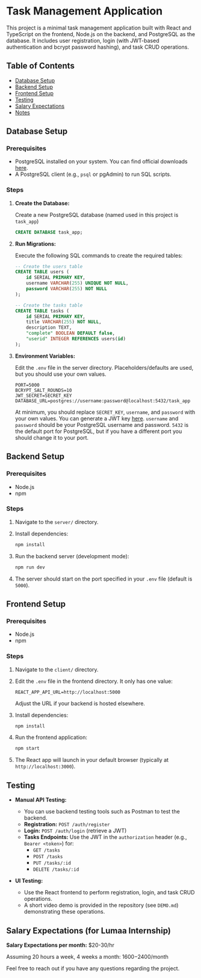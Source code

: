 # Task Management Application

This project is a minimal task management application built with React and TypeScript on the frontend, Node.js on the backend, and PostgreSQL as the database. It includes user registration, login (with JWT-based authentication and bcrypt password hashing), and task CRUD operations.

## Table of Contents

- [Database Setup](#database-setup)
- [Backend Setup](#backend-setup)
- [Frontend Setup](#frontend-setup)
- [Testing](#testing)
- [Salary Expectations](#salary-expectations)
- [Notes](#notes)

## Database Setup

### Prerequisites

- PostgreSQL installed on your system. You can find official downloads [here](https://www.postgresql.org/download/).
- A PostgreSQL client (e.g., `psql` or pgAdmin) to run SQL scripts.

### Steps

1. **Create the Database:**

   Create a new PostgreSQL database (named used in this project is `task_app`)

   ```sql
   CREATE DATABASE task_app;
   ```

2. **Run Migrations:**

   Execute the following SQL commands to create the required tables:

   ```sql
   -- Create the users table
   CREATE TABLE users (
       id SERIAL PRIMARY KEY,
       username VARCHAR(255) UNIQUE NOT NULL,
       password VARCHAR(255) NOT NULL
   );

   -- Create the tasks table
   CREATE TABLE tasks (
       id SERIAL PRIMARY KEY,
       title VARCHAR(255) NOT NULL,
       description TEXT,
       "complete" BOOLEAN DEFAULT false,
       "userid" INTEGER REFERENCES users(id)
   );
   ```

3. **Environment Variables:**

   Edit the `.env` file in the server directory. Placeholders/defaults are used, but you should use your own values.

   ```
   PORT=5000
   BCRYPT_SALT_ROUNDS=10
   JWT_SECRET=SECRET_KEY
   DATABASE_URL=postgres://username:password@localhost:5432/task_app
   ```

   At minimum, you should replace `SECRET_KEY`, `username`, and `password` with your own values. You can generate a JWT key [here](https://jwtsecret.com/generate). `username` and `password` should be your PostgreSQL username and password. `5432` is the default port for PostgreSQL, but if you have a different port you should change it to your port.

## Backend Setup

### Prerequisites

- Node.js
- npm

### Steps

1. Navigate to the `server/` directory.

2. Install dependencies:

   ```bash
   npm install
   ```

3. Run the backend server (development mode):

   ```bash
   npm run dev
   ```
   
4. The server should start on the port specified in your `.env` file (default is `5000`).

## Frontend Setup

### Prerequisites

- Node.js
- npm

### Steps

1. Navigate to the `client/` directory.

2. Edit the `.env` file in the frontend directory. It only has one value:

   ```
   REACT_APP_API_URL=http://localhost:5000
   ```

   Adjust the URL if your backend is hosted elsewhere.

3. Install dependencies:

   ```bash
   npm install
   ```

4. Run the frontend application:

   ```bash
   npm start
   ```

5. The React app will launch in your default browser (typically at `http://localhost:3000`).

## Testing

- **Manual API Testing:**
  - You can use backend testing tools such as Postman to test the backend.
  - **Registration:** `POST /auth/register`
  - **Login:** `POST /auth/login` (retrieve a JWT)
  - **Tasks Endpoints:** Use the JWT in the `authorization` header (e.g., `Bearer <token>`) for:
    - `GET /tasks`
    - `POST /tasks`
    - `PUT /tasks/:id`
    - `DELETE /tasks/:id`

- **UI Testing:**
  - Use the React frontend to perform registration, login, and task CRUD operations.
  - A short video demo is provided in the repository (see `DEMO.md`) demonstrating these operations.

## Salary Expectations (for Lumaa Internship)

**Salary Expectations per month:** $20-30/hr

Assuming 20 hours a week, 4 weeks a month: $1600-$2400/month

Feel free to reach out if you have any questions regarding the project.
